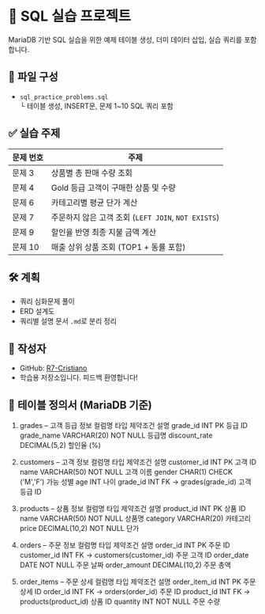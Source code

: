 # 📘 SQL 실습 프로젝트

MariaDB 기반 SQL 실습을 위한 예제 테이블 생성, 더미 데이터 삽입, 실습 쿼리를 포함합니다.

## 📁 파일 구성

- `sql_practice_problems.sql`  
  └ 테이블 생성, INSERT문, 문제 1~10 SQL 쿼리 포함

## ✅ 실습 주제

| 문제 번호 | 주제 |
|-----------|------|
| 문제 3 | 상품별 총 판매 수량 조회 |
| 문제 4 | Gold 등급 고객이 구매한 상품 및 수량 |
| 문제 6 | 카테고리별 평균 단가 계산 |
| 문제 7 | 주문하지 않은 고객 조회 (`LEFT JOIN`, `NOT EXISTS`) |
| 문제 9 | 할인율 반영 최종 지불 금액 계산 |
| 문제 10 | 매출 상위 상품 조회 (TOP1 + 동률 포함) |

## 🛠️ 계획
- 쿼리 심화문제 풀이
- ERD 설계도
- 쿼리별 설명 문서 `.md`로 분리 정리

## 🙋 작성자
- GitHub: [R7-Cristiano](https://github.com/R7-Cristiano)
- 학습용 저장소입니다. 피드백 환영합니다!

## 📘 테이블 정의서 (MariaDB 기준)

1. grades – 고객 등급 정보
컬럼명	타입	제약조건	설명
grade_id	INT	PK	등급 ID
grade_name	VARCHAR(20)	NOT NULL	등급명
discount_rate	DECIMAL(5,2)		할인율 (%)

2. customers – 고객 정보
컬럼명	타입	제약조건	설명
customer_id	INT	PK	고객 ID
name	VARCHAR(50)	NOT NULL	고객 이름
gender	CHAR(1)	CHECK ('M','F') 가능	성별
age	INT		나이
grade_id	INT	FK → grades(grade_id)	고객 등급 ID

3. products – 상품 정보
컬럼명	타입	제약조건	설명
product_id	INT	PK	상품 ID
name	VARCHAR(50)	NOT NULL	상품명
category	VARCHAR(20)		카테고리
price	DECIMAL(10,2)	NOT NULL	단가

4. orders – 주문 정보
컬럼명	타입	제약조건	설명
order_id	INT	PK	주문 ID
customer_id	INT	FK → customers(customer_id)	주문 고객 ID
order_date	DATE	NOT NULL	주문 날짜
order_amount	DECIMAL(10,2)		주문 총액

5. order_items – 주문 상세
컬럼명	타입	제약조건	설명
order_item_id	INT	PK	주문 상세 ID
order_id	INT	FK → orders(order_id)	주문 ID
product_id	INT	FK → products(product_id)	상품 ID
quantity	INT	NOT NULL	주문 수량
